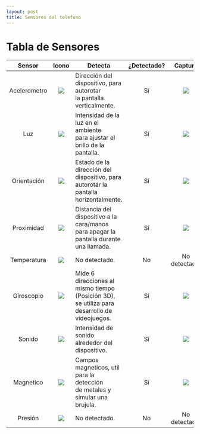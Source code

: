 ```yaml
---
layout: post
title: Sensores del telefono
---
```

# Tabla de Sensores

| Sensor       | Icono | Detecta     | ¿Detectado? | Captura       |
| :----------: | :---: | ----------- | :---------: | :-----------: |
| Acelerometro | ![](icons/acelerometro.jpg) | Dirección del dispositivo, para autorotar<br>la pantalla verticalmente. | Sí | ![](acelerometro.jpg) |
| Luz          | ![](icons/luz.jpg) | Intensidad de la luz en el ambiente<br>para ajustar el brillo de la pantalla. | Sí | ![](sensor-luz-alta.jpg) |
| Orientación  | ![](icons/orientacion.jpg) | Estado de la dirección del dispositivo, para<br>autorotar la pantalla horizontalmente. | Sí | ![](orientacion.jpg) |
| Proximidad   | ![](icons/proximidad.jpg) | Distancia del dispositivo a la cara/manos<br>para apagar la pantalla durante una llamada. | Sí | ![](proximidad-lejos.jpg) |
| Temperatura  | ![](icons/temperatura.jpg) | No detectado. | No | No detectado. |
| Giroscopio   | ![](icons/giroscopio.jpg) | Mide 6 direcciones al mismo tiempo (Posición 3D),<br> se utiliza para desarrollo de videojuegos. | Sí | ![](giroscopio.jpg) |
| Sonido       | ![](icons/sonido.jpg) | Intensidad de sonido alrededor del dispositivo. | Sí | ![](volumen-alto.jpg) |
| Magnetico    | ![](icons/magnetico.jpg) | Campos magneticos, util para la detección<br>de metales y simular una brujula. | Sí | ![](magnetico-alto.jpg) |
| Presión      | ![](icons/presion.jpg) | No detectado. | No | No detectado. |
